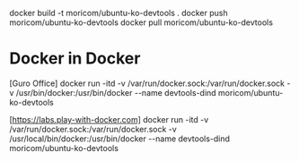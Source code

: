 docker build -t moricom/ubuntu-ko-devtools .
docker push moricom/ubuntu-ko-devtools
docker pull moricom/ubuntu-ko-devtools

# Docker in Docker 
[Guro Office]
docker run -itd -v /var/run/docker.sock:/var/run/docker.sock -v /usr/bin/docker:/usr/bin/docker --name devtools-dind moricom/ubuntu-ko-devtools

[https://labs.play-with-docker.com]
docker run -itd -v /var/run/docker.sock:/var/run/docker.sock -v /usr/local/bin/docker:/usr/bin/docker --name devtools-dind moricom/ubuntu-ko-devtools
